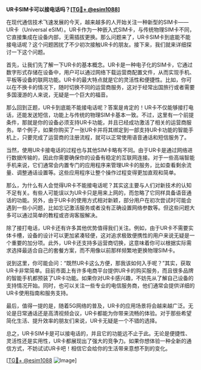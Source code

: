 **UR卡SIM卡可以接电话吗？[[TG💪+ @esim1088](https://t.me/s/esim1088)]**

在现代通信技术飞速发展的今天，越来越多的人开始关注一种新型的SIM卡——UR卡（Universal eSIM）。UR卡作为一种嵌入式SIM卡，与传统物理SIM卡不同，它直接集成在设备内部，无需插拔更换。那么问题来了，UR卡SIM卡到底能不能接电话呢？这个问题困扰了不少初次接触UR卡的朋友。接下来，我们就来详细探讨一下这个问题。

首先，让我们先了解一下UR卡的基本概念。UR卡是一种电子化的SIM卡，它通过数字形式存储在设备中，用户可以通过网络下载运营商配置文件，从而实现手机、平板等设备的联网功能。UR卡的最大特点就是它的灵活性和便捷性。比如，你可以在不换卡的情况下，随时切换不同的运营商服务，这对于经常出国旅行或者需要多国漫游的人来说，无疑是一个巨大的福音。

那么回到正题，UR卡到底能不能接电话呢？答案是肯定的！UR卡不仅能够接打电话，还能发送短信，功能上与传统的物理SIM卡基本一致。不过，这里有一个前提条件，那就是你的设备必须支持UR卡功能，并且已经成功激活了相关的运营商服务。举个例子，如果你购买了一张UR卡并将其绑定到一部支持UR卡功能的智能手机上，只要完成了运营商的注册流程，就可以正常使用语音通话和短信服务了。

当然，使用UR卡接电话的过程也与其他SIM卡略有不同。由于UR卡是通过网络进行数据传输的，因此你需要确保你的设备有稳定的互联网连接。对于一些高端智能手机来说，它们通常会内置专门的应用程序来管理UR卡的服务，比如查看剩余流量、调整通话设置等。这些应用程序让整个操作过程变得更加直观和简单。

那么，为什么有人会觉得UR卡不能接电话呢？其实这主要与人们对新技术的认知不足有关。有些人可能误以为UR卡只是用来上网的，而忽略了它同样具备语音通话的功能。另外，由于UR卡的使用方式相对新颖，部分用户在初次尝试时可能会遇到一些小问题，比如忘记激活服务或者没有正确设置网络参数等。但这些问题大多可以通过简单的教程或咨询客服解决。

除了接打电话，UR卡还有许多其他优势值得我们关注。例如，由于UR卡不需要实体卡槽，设备的设计可以更加紧凑轻便，这对追求极致便携性的用户来说无疑是一个重要的加分项。此外，UR卡还支持多运营商切换，这意味着你可以根据实际需求选择最适合自己的套餐方案，而不用像以前那样频繁地更换物理SIM卡。

说到这里，你可能会问：“既然UR卡这么方便，那我该如何入手呢？”其实，获取UR卡非常简单。目前市面上有许多电商平台提供UR卡的购买服务，而且很多品牌的智能手机都预装了UR卡功能。如果你对UR卡感兴趣，不妨先从了解自己设备的支持情况开始。同时，也可以关注一些专业的电信服务商，他们通常会提供详细的UR卡使用指南和服务支持。

最后，值得一提的是，随着5G网络的普及，UR卡的应用场景将会越来越广泛。无论是日常通话还是高清视频会议，UR卡都能为你带来流畅的体验。对于那些希望简化生活、提升效率的朋友们来说，UR卡无疑是一个不错的选择。

总之，UR卡SIM卡是可以接电话的，并且它的功能远不止于此。无论是便捷性、灵活性还是实用性，UR卡都展现出了强大的竞争力。如果你想体验一种全新的通信方式，不妨试试UR卡吧！相信它会给你的生活带来意想不到的变化。

[[TG💪+ @esim1088](https://t.me/s/esim1088) ![Image](https://i.postimg.cc/4NQfJmqS/Snipaste-2025-05-13-00-14-12.png)]